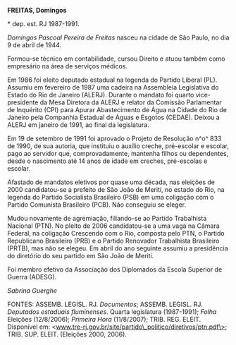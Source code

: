 **FREITAS, Domingos**

\* dep. est. RJ 1987-1991.

*Domingos Pascoal Pereira de Freitas* nasceu na cidade de São Paulo, no
dia 9 de abril de 1944.

Formou-se técnico em contabilidade, cursou Direito e atuou também como
empresário na área de serviços médicos.

Em 1986 foi eleito deputado estadual na legenda do Partido Liberal (PL).
Assumiu em fevereiro de 1987 uma cadeira na Assembleia Legislativa do
Estado do Rio de Janeiro (ALERJ). Durante o mandato foi quarto
vice-presidente da Mesa Diretora da ALERJ e relator da Comissão
Parlamentar de Inquérito (CPI) para Apurar Abastecimento de Água na
Cidade do Rio de Janeiro pela Companhia Estadual de Águas e Esgotos
(CEDAE). Deixou a ALERJ em janeiro de 1991, ao final da legislatura.

Em 19 de setembro de 1991 foi aprovado o Projeto de Resolução n^o^ 833
de 1990, de sua autoria, que instituiu o auxílio creche, pré-escolar e
escolar, pago ao servidor que, comprovadamente, mantenha filhos ou
dependentes, desde o nascimento até 14 anos de idade em creches,
pré-escolas e escolar.

Afastado de mandatos eletivos por quase uma década, nas eleições de 2000
candidatou-se a prefeito de São João de Meriti, no estado do Rio, na
legenda do Partido Socialista Brasileiro (PSB) em uma coligação com o
Partido Comunista Brasileiro (PCB). Não conseguiu se eleger.

Mudou novamente de agremiação, filiando-se ao Partido Trabalhista
Nacional (PTN). No pleito de 2006 candidatou-se a uma vaga na Câmara
Federal, na coligação Crescendo com o Rio, composta pelo PTN, o Partido
Republicano Brasileiro (PRB) e o Partido Renovador Trabalhista
Brasileiro (PRTB), mas não se elegeu. Em abril do ano seguinte assumiu a
presidência do diretório do seu partido em São João de Meriti.

Foi membro efetivo da Associação dos Diplomados da Escola Superior de
Guerra (ADESG).

*Sabrina Guerghe*

FONTES: ASSEMB. LEGISL. RJ. *Documentos*; ASSEMB. LEGISL. RJ. *Deputados
estaduais fluminenses*. Quarta legislatura (1987-1991); *Folha* Eleições
(12/8/2006); *Primeira Hora* (11/8/2007); TRIB. REG. ELEIT. Disponível
em: \<www.tre-rj.gov.br/site/partido\_politico/diretivos/ptn.pdf\>;
TRIB. SUP. ELEIT. (Eleições 2000, 2006).
